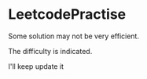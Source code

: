 # LeetcodePractise
Some solution may not be very efficient. 

The difficulty is indicated.

I'll keep update it
